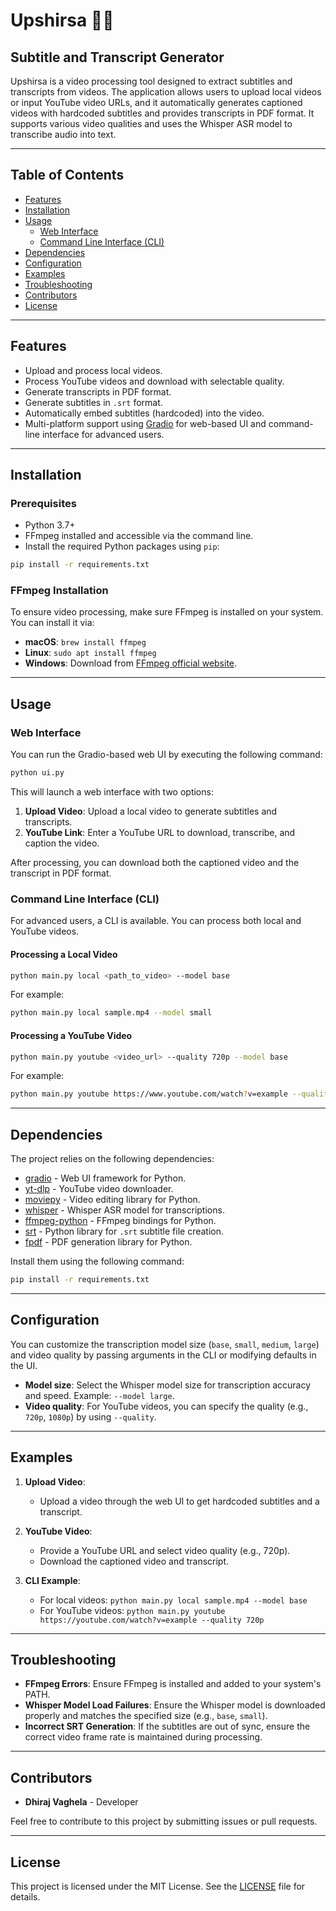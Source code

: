 
# Upshirsa 🎥📝

## Subtitle and Transcript Generator

Upshirsa is a video processing tool designed to extract subtitles and transcripts from videos. The application allows users to upload local videos or input YouTube video URLs, and it automatically generates captioned videos with hardcoded subtitles and provides transcripts in PDF format. It supports various video qualities and uses the Whisper ASR model to transcribe audio into text.

---

## Table of Contents

- [Features](#features)
- [Installation](#installation)
- [Usage](#usage)
  - [Web Interface](#web-interface)
  - [Command Line Interface (CLI)](#command-line-interface-cli)
- [Dependencies](#dependencies)
- [Configuration](#configuration)
- [Examples](#examples)
- [Troubleshooting](#troubleshooting)
- [Contributors](#contributors)
- [License](#license)

---

## Features

- Upload and process local videos.
- Process YouTube videos and download with selectable quality.
- Generate transcripts in PDF format.
- Generate subtitles in `.srt` format.
- Automatically embed subtitles (hardcoded) into the video.
- Multi-platform support using [Gradio](https://gradio.app) for web-based UI and command-line interface for advanced users.

---

## Installation

### Prerequisites

- Python 3.7+
- FFmpeg installed and accessible via the command line.
- Install the required Python packages using `pip`:

```bash
pip install -r requirements.txt
```

### FFmpeg Installation
To ensure video processing, make sure FFmpeg is installed on your system. You can install it via:
- **macOS**: `brew install ffmpeg`
- **Linux**: `sudo apt install ffmpeg`
- **Windows**: Download from [FFmpeg official website](https://ffmpeg.org/download.html).

---

## Usage

### Web Interface

You can run the Gradio-based web UI by executing the following command:

```bash
python ui.py
```

This will launch a web interface with two options:
1. **Upload Video**: Upload a local video to generate subtitles and transcripts.
2. **YouTube Link**: Enter a YouTube URL to download, transcribe, and caption the video.

After processing, you can download both the captioned video and the transcript in PDF format.

### Command Line Interface (CLI)

For advanced users, a CLI is available. You can process both local and YouTube videos.

#### Processing a Local Video

```bash
python main.py local <path_to_video> --model base
```

For example:

```bash
python main.py local sample.mp4 --model small
```

#### Processing a YouTube Video

```bash
python main.py youtube <video_url> --quality 720p --model base
```

For example:

```bash
python main.py youtube https://www.youtube.com/watch?v=example --quality 720p --model small
```

---

## Dependencies

The project relies on the following dependencies:

- [gradio](https://gradio.app) - Web UI framework for Python.
- [yt-dlp](https://github.com/yt-dlp/yt-dlp) - YouTube video downloader.
- [moviepy](https://github.com/Zulko/moviepy) - Video editing library for Python.
- [whisper](https://github.com/openai/whisper) - Whisper ASR model for transcriptions.
- [ffmpeg-python](https://github.com/kkroening/ffmpeg-python) - FFmpeg bindings for Python.
- [srt](https://github.com/cdown/srt) - Python library for `.srt` subtitle file creation.
- [fpdf](https://pyfpdf.github.io/fpdf2) - PDF generation library for Python.

Install them using the following command:

```bash
pip install -r requirements.txt
```

---

## Configuration

You can customize the transcription model size (`base`, `small`, `medium`, `large`) and video quality by passing arguments in the CLI or modifying defaults in the UI.

- **Model size**: Select the Whisper model size for transcription accuracy and speed. Example: `--model large`.
- **Video quality**: For YouTube videos, you can specify the quality (e.g., `720p`, `1080p`) by using `--quality`.

---

## Examples

1. **Upload Video**:
   - Upload a video through the web UI to get hardcoded subtitles and a transcript.
   
2. **YouTube Video**:
   - Provide a YouTube URL and select video quality (e.g., 720p).
   - Download the captioned video and transcript.

3. **CLI Example**:
   - For local videos: `python main.py local sample.mp4 --model base`
   - For YouTube videos: `python main.py youtube https://youtube.com/watch?v=example --quality 720p`

---

## Troubleshooting

- **FFmpeg Errors**: Ensure FFmpeg is installed and added to your system's PATH.
- **Whisper Model Load Failures**: Ensure the Whisper model is downloaded properly and matches the specified size (e.g., `base`, `small`).
- **Incorrect SRT Generation**: If the subtitles are out of sync, ensure the correct video frame rate is maintained during processing.

---

## Contributors

- **Dhiraj Vaghela** - Developer

Feel free to contribute to this project by submitting issues or pull requests.

---

## License

This project is licensed under the MIT License. See the [LICENSE](LICENSE) file for details.
